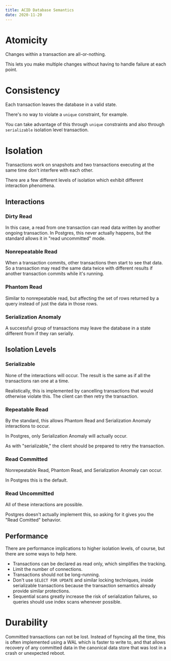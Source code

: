 ```yaml
---
title: ACID Database Semantics
date: 2020-11-20
---
```


# Atomicity

Changes within a transaction are all-or-nothing.

This lets you make multiple changes without having to handle failure at each point.

# Consistency

Each transaction leaves the database in a valid state.

There's no way to violate a `unique` constraint, for example.

You can take advantage of this through `unique` constraints and also through `serializable` isolation level transaction.

# Isolation

Transactions work on snapshots and two transactions executing at the same time don't interfere with each other.

There are a few different levels of isolation which exhibit different interaction phenomena.

## Interactions

### Dirty Read

In this case, a read from one transaction can read data written by another ongoing transaction. In Postgres, this never actually happens, but the standard allows it in "read uncommitted" mode.

### Nonrepeatable Read

When a transaction commits, other transactions then start to see that data. So a transaction may read the same data twice with different results if another transaction commits while it's running.

### Phantom Read

Similar to nonrepeatable read, but affecting the set of rows returned by a query instead of just the data in those rows.

### Serialization Anomaly

A successful group of transactions may leave the database in a state different from if they ran serially.

## Isolation Levels

### Serializable

None of the interactions will occur. The result is the same as if all the transactions ran one at a time.

Realistically, this is implemented by cancelling transactions that would otherwise violate this. The client can then retry the transaction.

### Repeatable Read

By the standard, this allows Phantom Read and Serialization Anomaly interactions to occur.

In Postgres, only Serialization Anomaly will actually occur.

As with "serializable," the client should be prepared to retry the transaction.

### Read Committed

Nonrepeatable Read, Phantom Read, and Serialization Anomaly can occur.

In Postgres this is the default.

### Read Uncommitted

All of these interactions are possible.

Postgres doesn't actually implement this, so asking for it gives you the "Read Comitted" behavior.

## Performance

There are performance implications to higher isolation levels, of course, but there are some ways to help here.

* Transactions can be declared as read only, which simplifies the tracking.
* Limit the number of connections.
* Transactions should not be long-running.
* Don't use `SELECT FOR UPDATE` and similar locking techniques, inside serializable transactions because the transaction semantics already provide similar protections.
* Sequential scans greatly increase the risk of serialization failures, so queries should use index scans whenever possible.

# Durability

Committed transactions can not be lost. Instead of fsyncing all the time, this is often implemented using a WAL which is faster to write to, and that allows recovery of any committed data in the canonical data store that was lost in a crash or unexpected reboot.
